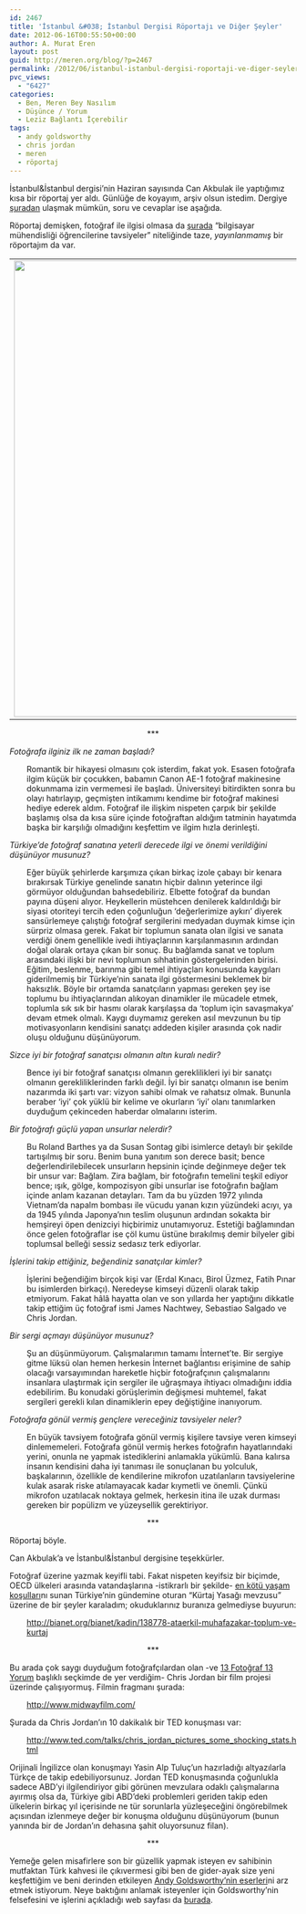 ```yaml
---
id: 2467
title: 'İstanbul &#038; İstanbul Dergisi Röportajı ve Diğer Şeyler'
date: 2012-06-16T00:55:50+00:00
author: A. Murat Eren
layout: post
guid: http://meren.org/blog/?p=2467
permalink: /2012/06/istanbul-istanbul-dergisi-roportaji-ve-diger-seyler/
pvc_views:
  - "6427"
categories:
  - Ben, Meren Bey Nasılım
  - Düşünce / Yorum
  - Leziz Bağlantı İçerebilir
tags:
  - andy goldsworthy
  - chris jordan
  - meren
  - röportaj
---
```

İstanbul&İstanbul dergisi&#8217;nin Haziran sayısında Can Akbulak ile yaptığımız kısa bir röportaj yer aldı. Günlüğe de koyayım, arşiv olsun istedim. Dergiye [şuradan](http://www.dijimecmua.com/index.php?c=sw&v=414&s=6569&p=133) ulaşmak mümkün, soru ve cevaplar ise aşağıda.

Röportaj demişken, fotoğraf ile ilgisi olmasa da [şurada](https://www.facebook.com/meren/posts/10150852231353863) &#8220;bilgisayar mühendisliği öğrencilerine tavsiyeler&#8221; niteliğinde taze, _yayınlanmamış_ bir röportajım da var.

<table width="100%" border="0">
  <tr>
    <td align="center">
      <a href="http://meren.org/wp-content/gallery/blog-photos/istanbul-istanbul.png"><img class="aligncenter" style="border: 0px;" src="http://meren.org/wp-content/gallery/blog-photos/istanbul-istanbul.png" alt="" width="800" border="0" /></a>
    </td>
  </tr>
</table>

<p style="text-align: center;">
  ***
</p>

_Fotoğrafa ilginiz ilk ne zaman başladı?_

<p style="padding-left: 30px;">
  Romantik bir hikayesi olmasını çok isterdim, fakat yok. Esasen fotoğrafa ilgim küçük bir çocukken, babamın Canon AE-1 fotoğraf makinesine dokunmama izin vermemesi ile başladı. Üniversiteyi bitirdikten sonra bu olayı hatırlayıp, geçmişten intikamımı kendime bir fotoğraf makinesi hediye ederek aldım. Fotoğraf ile ilişkim nispeten çarpık bir şekilde başlamış olsa da kısa süre içinde fotoğraftan aldığım tatminin hayatımda başka bir karşılığı olmadığını keşfettim ve ilgim hızla derinleşti.
</p>

_Türkiye’de fotoğraf sanatına yeterli derecede ilgi ve önemi verildiğini düşünüyor musunuz?_

<p style="padding-left: 30px;">
  Eğer büyük şehirlerde karşımıza çıkan birkaç izole çabayı bir kenara bırakırsak Türkiye genelinde sanatın hiçbir dalının yeterince ilgi görmüyor olduğundan bahsedebiliriz. Elbette fotoğraf da bundan payına düşeni alıyor. Heykellerin müstehcen denilerek kaldırıldığı bir siyasi otoriteyi tercih eden çoğunluğun &#8216;değerlerimize aykırı&#8217; diyerek sansürlemeye çalıştığı fotoğraf sergilerini medyadan duymak kimse için sürpriz olmasa gerek. Fakat bir toplumun sanata olan ilgisi ve sanata verdiği önem genellikle ivedi ihtiyaçlarının karşılanmasının ardından doğal olarak ortaya çıkan bir sonuç. Bu bağlamda sanat ve toplum arasındaki ilişki bir nevi toplumun sıhhatinin göstergelerinden birisi. Eğitim, beslenme, barınma gibi temel ihtiyaçları konusunda kaygıları giderilmemiş bir Türkiye&#8217;nin sanata ilgi göstermesini beklemek bir haksızlık. Böyle bir ortamda sanatçıların yapması gereken şey ise toplumu bu ihtiyaçlarından alıkoyan dinamikler ile mücadele etmek, toplumla sık sık bir hasmı olarak karşılaşsa da &#8216;toplum için savaşmakya&#8217; devam etmek olmalı. Kaygı duymamız gereken asıl mevzunun bu tip motivasyonların kendisini sanatçı addeden kişiler arasında çok nadir oluşu olduğunu düşünüyorum.
</p>

_Sizce iyi bir fotoğraf sanatçısı olmanın altın kuralı nedir?_

<p style="padding-left: 30px;">
  Bence iyi bir fotoğraf sanatçısı olmanın gereklilikleri iyi bir sanatçı olmanın gerekliliklerinden farklı değil. İyi bir sanatçı olmanın ise benim nazarımda iki şartı var: vizyon sahibi olmak ve rahatsız olmak. Bununla beraber &#8216;iyi&#8217; çok yüklü bir kelime ve okurların &#8216;iyi&#8217; olanı tanımlarken duyduğum çekinceden haberdar olmalarını isterim.
</p>

_Bir fotoğrafı güçlü yapan unsurlar nelerdir?_

<p style="padding-left: 30px;">
  Bu Roland Barthes ya da Susan Sontag gibi isimlerce detaylı bir şekilde tartışılmış bir soru. Benim buna yanıtım son derece basit; bence değerlendirilebilecek unsurların hepsinin içinde değinmeye değer tek bir unsur var: Bağlam. Zira bağlam, bir fotoğrafın temelini teşkil ediyor bence; ışık, gölge, kompozisyon gibi unsurlar ise fotoğrafın bağlam içinde anlam kazanan detayları. Tam da bu yüzden 1972 yılında Vietnam&#8217;da napalm bombası ile vücudu yanan kızın yüzündeki acıyı, ya da 1945 yılında Japonya&#8217;nın teslim oluşunun ardından sokakta bir hemşireyi öpen denizciyi hiçbirimiz unutamıyoruz. Estetiği bağlamından önce gelen fotoğraflar ise çöl kumu üstüne bırakılmış demir bilyeler gibi toplumsal belleği sessiz sedasız terk ediyorlar.
</p>

_İşlerini takip ettiğiniz, beğendiniz sanatçılar kimler?_

<p style="padding-left: 30px;">
  İşlerini beğendiğim birçok kişi var (Erdal Kınacı, Birol Üzmez, Fatih Pınar bu isimlerden birkaçı). Neredeyse kimseyi düzenli olarak takip etmiyorum. Fakat hâlâ hayatta olan ve son yıllarda her yaptığını dikkatle takip ettiğim üç fotoğraf ismi James Nachtwey, Sebastiao Salgado ve Chris Jordan.
</p>

_Bir sergi açmayı düşünüyor musunuz?_

<p style="padding-left: 30px;">
  Şu an düşünmüyorum. Çalışmalarımın tamamı İnternet&#8217;te. Bir sergiye gitme lüksü olan hemen herkesin İnternet bağlantısı erişimine de sahip olacağı varsayımından hareketle hiçbir fotoğrafçının çalışmalarını insanlara ulaştırmak için sergiler ile uğraşmaya ihtiyacı olmadığını iddia edebilirim. Bu konudaki görüşlerimin değişmesi muhtemel, fakat sergileri gerekli kılan dinamiklerin epey değiştiğine inanıyorum.
</p>

_Fotoğrafa gönül vermiş gençlere vereceğiniz tavsiyeler neler?_

<p style="padding-left: 30px;">
  En büyük tavsiyem fotoğrafa gönül vermiş kişilere tavsiye veren kimseyi dinlememeleri. Fotoğrafa gönül vermiş herkes fotoğrafın hayatlarındaki yerini, onunla ne yapmak istediklerini anlamakla yükümlü. Bana kalırsa insanın kendisini daha iyi tanıması ile sonuçlanan bu yolculuk, başkalarının, özellikle de kendilerine mikrofon uzatılanların tavsiyelerine kulak asarak riske atılamayacak kadar kıymetli ve önemli. Çünkü mikrofon uzatılacak noktaya gelmek, herkesin itina ile uzak durması gereken bir popülizm ve yüzeysellik gerektiriyor.
</p>

<p style="text-align: center;">
  ***
</p>

<p style="text-align: left;">
  Röportaj böyle.
</p>

<p style="text-align: left;">
  Can Akbulak&#8217;a ve İstanbul&İstanbul dergisine teşekkürler.
</p>

<p style="text-align: left;">
  Fotoğraf üzerine yazmak keyifli tabi. Fakat nispeten keyifsiz bir biçimde, OECD ülkeleri arasında vatandaşlarına -istikrarlı bir şekilde- <a href="https://twitter.com/merenbey/status/205372447749451776">en kötü yaşam koşulları</a>nı sunan Türkiye&#8217;nin gündemine oturan &#8220;Kürtaj Yasağı mevzusu&#8221; üzerine de bir şeyler karaladım; okuduklarınız buranıza gelmediyse buyurun:
</p>

<p style="text-align: left; padding-left: 30px;">
  <a href="http://bianet.org/bianet/kadin/138778-ataerkil-muhafazakar-toplum-ve-kurtaj">http://bianet.org/bianet/kadin/138778-ataerkil-muhafazakar-toplum-ve-kurtaj</a>
</p>

<p style="text-align: center;">
  ***
</p>

<p style="text-align: left;">
  Bu arada çok saygı duyduğum fotoğrafçılardan olan -ve <a href="http://meren.org/blog/2012/03/13-fotograf-13-yorum/">13 Fotoğraf 13 Yorum</a> başlıklı seçkimde de yer verdiğim- Chris Jordan bir film projesi üzerinde çalışıyormuş. Filmin fragmanı şurada:
</p>

<p style="text-align: left; padding-left: 30px;">
  <a href="http://www.midwayfilm.com/">http://www.midwayfilm.com/</a>
</p>

<p style="text-align: left;">
  Şurada da Chris Jordan&#8217;ın 10 dakikalık bir TED konuşması var:
</p>

<p style="text-align: left; padding-left: 30px;">
  <a href="http://www.ted.com/talks/chris_jordan_pictures_some_shocking_stats.html">http://www.ted.com/talks/chris_jordan_pictures_some_shocking_stats.html</a>
</p>

<p style="text-align: left;">
  Orijinali İngilizce olan konuşmayı Yasin Alp Tuluç&#8217;un hazırladığı altyazılarla Türkçe de takip edebiliyorsunuz. Jordan TED konuşmasında çoğunlukla sadece ABD&#8217;yi ilgilendiriyor gibi görünen mevzulara odaklı çalışmalarına ayırmış olsa da, Türkiye gibi ABD&#8217;deki problemleri geriden takip eden ülkelerin birkaç yıl içerisinde ne tür sorunlarla yüzleşeceğini öngörebilmek açısından izlenmeye değer bir konuşma olduğunu düşünüyorum (bunun yanında bir de Jordan&#8217;ın dehasına şahit oluyorsunuz filan).
</p>

<p style="text-align: center;">
  ***
</p>

<p style="text-align: left;">
  Yemeğe gelen misafirlere son bir güzellik yapmak isteyen ev sahibinin mutfaktan Türk kahvesi ile çıkıvermesi gibi ben de gider-ayak size yeni keşfettiğim ve beni derinden etkileyen <a href="https://www.google.com/search?q=andy+goldsworthy&prmd=imvnso&source=lnms&tbm=isch">Andy Goldsworthy&#8217;nin eserleri</a>ni arz etmek istiyorum. Neye baktığını anlamak isteyenler için Goldsworthy&#8217;nin felsefesini ve işlerini açıkladığı web sayfası da <a href="http://www.ucblueash.edu/artcomm/web/w2005_2006/maria_Goldsworthy/TEST/index.html">burada</a>.
</p>

&nbsp;

&nbsp;